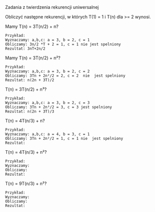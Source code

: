 Zadania z twierdzenia rekurencji uniwersalnej

Obliczyć następne rekurencji, w których T(1) = 1 i T(n) dla >= 2 wynosi.


Mamy T(n) = 3T(n/2) + n?
```
Przykład:
Wyznaczamy: a,b,c: a = 3, b = 2, c = 1
Obliczamy: 3n/2 *T + 2 = 1, c = 1 nie jest spelniony  
Rezultat: 3nT+2n/2
```
Mamy T(n) = 3T(n/2) + n²?
```
Przykład:
Wyznaczamy: a,b,c: a = 3, b = 2, c = 2
Obliczamy: 3Tn + 2n²/2 = 2, c = 2  nie  jest spelniony  
Rezultat: n(2n + 3T)/2
```
T(n) = 3T(n/2) + n³?
```
Przykład:
Wyznaczamy: a,b,c: a = 3, b = 2, c = 3
Obliczamy: 3Tn + 2n³/2 = 3, c = 3 jest spelniony  
Rezultat: n(2n + 3T)/3
```
T(n) = 4T(n/3) + n?
```
Przykład:
Wyznaczamy: a,b,c: a = 4, b = 3, c = 1
Obliczamy: 3Tn + 2n²/2 = 1, c = 1 nie  jest spelniony  
Rezultat:
```
T(n) = 4T(n/3) + n²?
```
Przykład:
Wyznaczamy: 
Obliczamy:  
Rezultat: 
```
T(n) = 9T(n/3) + n²?
```
Przykład:
Wyznaczamy:
Obliczamy: 
Rezultat: 
```
